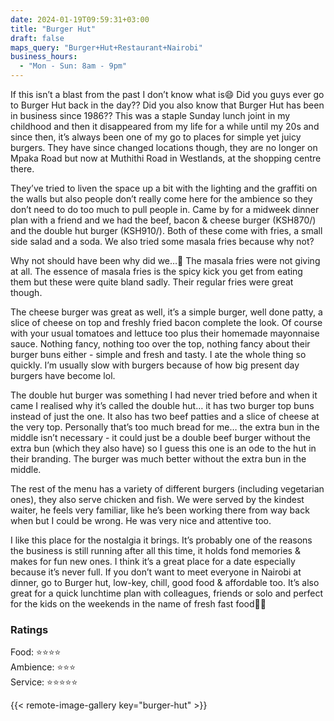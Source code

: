 ```yaml
---
date: 2024-01-19T09:59:31+03:00
title: "Burger Hut"
draft: false
maps_query: "Burger+Hut+Restaurant+Nairobi"
business_hours:
  - "Mon - Sun: 8am - 9pm"
---
```


If this isn’t a blast from the past I don’t know what is😄 Did you guys ever go to Burger Hut back in the day?? Did you also know that Burger Hut has been in business since 1986?? This was a staple Sunday lunch joint in my childhood and then it disappeared from my life for a while until my 20s and since then, it’s always been one of my go to places for simple yet juicy burgers. They have since changed locations though, they are no longer on Mpaka Road but now at Muthithi Road in Westlands, at the shopping centre there.

They’ve tried to liven the space up a bit with the lighting and the graffiti on the walls but also people don’t really come here for the ambience so they don’t need to do too much to pull people in. Came by for a midweek dinner plan with a friend and we had the beef, bacon & cheese burger (KSH870/) and the double hut burger (KSH910/). Both of these come with fries, a small side salad and a soda. We also tried some masala fries because why not?

Why not should have been why did we…🫠 The masala fries were not giving at all. The essence of masala fries is the spicy kick you get from eating them but these were quite bland sadly. Their regular fries were great though.

The cheese burger was great as well, it’s a simple burger, well done patty, a slice of cheese on top and freshly fried bacon complete the look. Of course with your usual tomatoes and lettuce too plus their homemade mayonnaise sauce. Nothing fancy, nothing too over the top, nothing fancy about their burger buns either - simple and fresh and tasty. I ate the whole thing so quickly. I’m usually slow with burgers because of how big present day burgers have become lol.

The double hut burger was something I had never tried before and when it came I realised why it’s called the double hut… it has two burger top buns instead of just the one. It also has two beef patties and a slice of cheese at the very top. Personally that’s too much bread for me… the extra bun in the middle isn’t necessary - it could just be a double beef burger without the extra bun (which they also have) so I guess this one is an ode to the hut in their branding. The burger was much better without the extra bun in the middle.

The rest of the menu has a variety of different burgers (including vegetarian ones), they also serve chicken and fish. We were served by the kindest waiter, he feels very familiar, like he’s been working there from way back when but I could be wrong. He was very nice and attentive too.

I like this place for the nostalgia it brings. It’s probably one of the reasons the business is still running after all this time, it holds fond memories & makes for fun new ones. I think it’s a great place for a date especially because it’s never full. If you don’t want to meet everyone in Nairobi at dinner, go to Burger hut, low-key, chill, good food & affordable too. It’s also great for a quick lunchtime plan with colleagues, friends or solo and perfect for the kids on the weekends in the name of fresh fast food👌🏾

### Ratings

Food: ⭐️⭐️⭐️⭐️<br>
Ambience: ⭐️⭐️⭐️<br>
Service: ⭐️⭐️⭐️⭐️⭐️<br>

{{< remote-image-gallery key="burger-hut" >}}